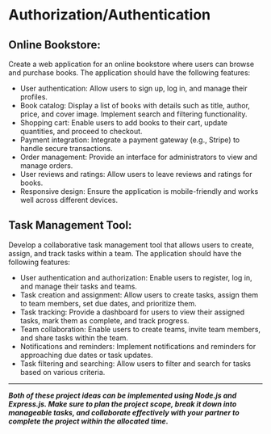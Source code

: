 # Authorization/Authentication
## Online Bookstore:
Create a web application for an online bookstore where users can browse and purchase books. The application should have the following features:

- User authentication: Allow users to sign up, log in, and manage their profiles.
- Book catalog: Display a list of books with details such as title, author, price, and cover image. Implement search and filtering functionality.
- Shopping cart: Enable users to add books to their cart, update quantities, and proceed to checkout.
- Payment integration: Integrate a payment gateway (e.g., Stripe) to handle secure transactions.
- Order management: Provide an interface for administrators to view and manage orders.
- User reviews and ratings: Allow users to leave reviews and ratings for books.
- Responsive design: Ensure the application is mobile-friendly and works well across different devices.


## Task Management Tool:
Develop a collaborative task management tool that allows users to create, assign, and track tasks within a team. The application should have the following features:

- User authentication and authorization: Enable users to register, log in, and manage their tasks and teams.
- Task creation and assignment: Allow users to create tasks, assign them to team members, set due dates, and prioritize them.
- Task tracking: Provide a dashboard for users to view their assigned tasks, mark them as complete, and track progress.
- Team collaboration: Enable users to create teams, invite team members, and share tasks within the team.
- Notifications and reminders: Implement notifications and reminders for approaching due dates or task updates.
- Task filtering and searching: Allow users to filter and search for tasks based on various criteria.
------------------------

***Both of these project ideas can be implemented using Node.js and Express.js. Make sure to plan the project scope, break it down into manageable tasks, and collaborate effectively with your partner to complete the project within the allocated time.***
